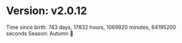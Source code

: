 # Version: v2.0.12
Time since birth: 743 days, 17832 hours, 1069920 minutes, 64195200 seconds
Season: Autumn 🍁
